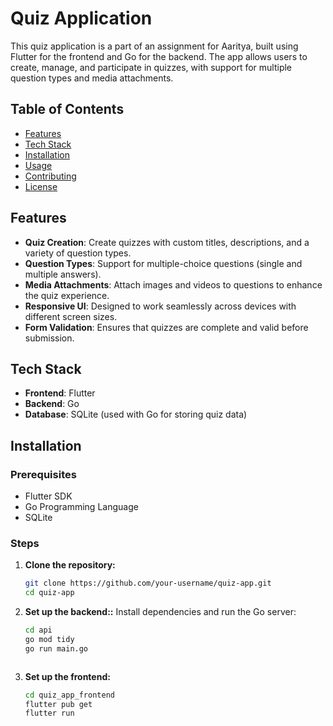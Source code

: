 # Quiz Application

This quiz application is a part of an assignment for Aaritya, built using Flutter for the frontend and Go for the backend. The app allows users to create, manage, and participate in quizzes, with support for multiple question types and media attachments.

## Table of Contents
- [Features](#features)
- [Tech Stack](#tech-stack)
- [Installation](#installation)
- [Usage](#usage)
- [Contributing](#contributing)
- [License](#license)

## Features

- **Quiz Creation**: Create quizzes with custom titles, descriptions, and a variety of question types.
- **Question Types**: Support for multiple-choice questions (single and multiple answers).
- **Media Attachments**: Attach images and videos to questions to enhance the quiz experience.
- **Responsive UI**: Designed to work seamlessly across devices with different screen sizes.
- **Form Validation**: Ensures that quizzes are complete and valid before submission.

## Tech Stack

- **Frontend**: Flutter
- **Backend**: Go
- **Database**: SQLite (used with Go for storing quiz data)

## Installation

### Prerequisites

- Flutter SDK
- Go Programming Language
- SQLite

### Steps

1. **Clone the repository:**
   ```bash
   git clone https://github.com/your-username/quiz-app.git
   cd quiz-app

2. **Set up the backend::**
   Install dependencies and run the Go server:
   ```bash
   cd api
   go mod tidy
   go run main.go



4. **Set up the frontend:**
   ```bash
   cd quiz_app_frontend
   flutter pub get
   flutter run



